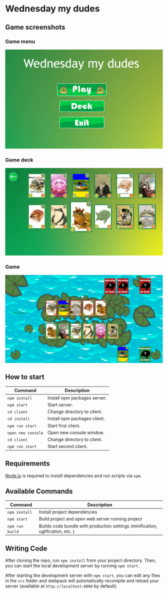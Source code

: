 # Wednesday my dudes

## Game screenshots
### Game menu
![Menu](./images/menu.png)

### Game deck
![Menu](./images/deck.png)

### Game
![Menu](./images/game.jpg)

## How to start

| Command            | Description                  |
|--------------------|------------------------------|
| `npm install`      | Install npm packages server. |
| `npm start`        | Start server.                |
| `cd client`        | Change directory to client.  |
| `cd install`       | Install npm packages client. |
| `npm run start`    | Start first client.          |
| `open new console` | Open new console window.     |
| `cd client`        | Change directory to client.  |
| `npm run start`    | Start second client.         |

## Requirements

[Node.js](https://nodejs.org) is required to install dependencies and run scripts via `npm`.

## Available Commands

| Command | Description |
|---------|-------------|
| `npm install` | Install project dependencies |
| `npm start` | Build project and open web server running project |
| `npm run build` | Builds code bundle with production settings (minification, uglification, etc..) |

## Writing Code

After cloning the repo, run `npm install` from your project directory. Then, you can start the local development
server by running `npm start`.


After starting the development server with `npm start`, you can edit any files in the `src` folder
and webpack will automatically recompile and reload your server (available at `http://localhost:8080`
by default).

